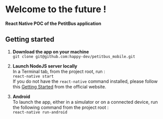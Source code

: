 # Welcome to the future !

**React Native POC of the PetitBus application**


## Getting started

1.  **Download the app on your machine** <br/>
`git clone git@github.com:happy-dev/petitbus_mobile.git`


2.  **Launch NodeJS server locally** <br/> 
In a Terminal tab, from the project root, run : <br/>
`react-native start` <br/>
If you do not have the `react-native` command installed, please follow this [Getting Started](https://facebook.github.io/react-native/docs/getting-started.html#content) from the official website.


3.  **Android** <br/>
To launch the app, either in a simulator or on a connected device, run the following command from the project root : <br/>
`react-native run-android`
